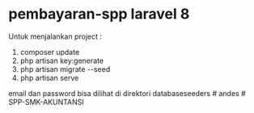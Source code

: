 # pembayaran-spp laravel 8
Untuk menjalankan project :
1. composer update
2. php artisan key:generate
3. php artisan migrate --seed
4. php artisan serve

email dan password bisa dilihat di direktori databaseseeders
#   a n d e s 
 
 # SPP-SMK-AKUNTANSI







